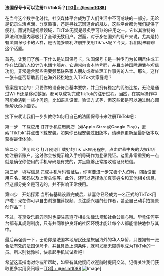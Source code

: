 **法国保号卡可以注册TikTok吗？[[TG💪+ @esim1088](https://t.me/s/esim1088)]**

在当今这个数字化时代，社交媒体平台成为了人们生活中不可或缺的一部分。无论是记录生活点滴、分享趣事，还是寻找志同道合的朋友，这些平台都为我们提供了便利。而说到短视频领域，TikTok无疑是最炙手可热的应用之一。它以其独特的算法和海量内容吸引了全球无数用户。然而，对于身在国外的用户来说，尤其是持有法国保号卡的人群，是否能够顺利注册并使用TikTok呢？今天，我们就来聊聊这个话题。

首先，让我们了解一下什么是法国保号卡。法国保号卡是一种专门为长期居住或工作在法国的人设计的电话卡服务。它通常包含本地号码，并且支持国际通话与短信功能，非常适合那些需要频繁联系家人朋友或者处理工作事务的人士。那么，这样一张卡能否帮助我们在海外轻松地加入TikTok大家庭呢？

答案是肯定的！只要你的设备符合基本要求，并且拥有稳定的网络连接，无论是通过Wi-Fi还是移动数据，都可以成功完成TikTok的注册过程。当然，在实际操作中可能会遇到一些小问题，比如语言设置、验证方式等，但这些都是可以通过耐心调整解决的小细节。

接下来就让我们一步步教你如何用自己的法国保号卡来注册TikTok吧：

第一步：下载应用
打开手机应用商店（如Apple Store或Google Play），搜索“TikTok”并点击下载安装。如果你已经安装过旧版本，请确保更新至最新版本以获得最佳体验。

第二步：注册账号
打开刚刚下载好的TikTok应用程序，点击屏幕中央的大按钮开始注册新账户。这时你会被提示输入手机号码作为登录凭证。这里非常重要的一点就是确保你使用的手机号码是有效的，并且能够正常接收验证码短信。

第三步：填写信息
完成手机号码验证后，你需要进一步完善个人资料，包括设置用户名、密码以及上传头像等。此外，还可以选择添加真实姓名和其他相关信息，但这部分完全是可选的，并不影响正常使用。

第四步：开始探索
当所有基础设置完成后，恭喜你已经成为一名正式的TikTok用户啦！现在你可以自由浏览推荐视频、关注感兴趣的创作者，甚至自己动手拍摄原创作品了！

不过，在享受乐趣的同时也要注意遵守相关法律法规和社会公德心哦。毕竟任何平台都有其规则制度，只有共同维护良好的社区环境才能让每个人都能愉快地参与其中。

最后再强调一下，无论你是法国本地居民还是旅居海外的华人华侨，只要拥有一张合法有效的法国保号卡，并且具备上网条件，就可以毫无障碍地成为TikTok的一员。所以别犹豫啦，快拿起手机试试看吧！

希望这篇指南对你有所帮助，如果有其他疑问欢迎随时提问交流。记得关注我们获取更多实用资讯哦～[[TG💪+ @esim1088](https://t.me/s/esim1088) ![Image](https://i.postimg.cc/4NQfJmqS/Snipaste-2025-05-13-00-14-12.png)]